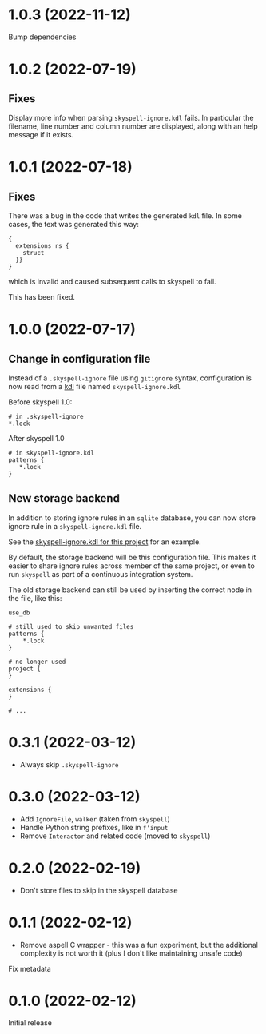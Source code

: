 # 1.0.3 (2022-11-12)

Bump dependencies

# 1.0.2 (2022-07-19)

## Fixes

Display more info when parsing `skyspell-ignore.kdl` fails. In particular
the filename, line number and column number are displayed, along with
an help message if it exists.

# 1.0.1 (2022-07-18)

## Fixes

There was a bug in the code that writes the generated `kdl` file. In some cases, the text was generated this way:

```
{
  extensions rs {
    struct
  }}
}
```

which is invalid and caused subsequent calls to skyspell to fail.

This has been fixed.



# 1.0.0 (2022-07-17)

## Change in configuration file

Instead of a `.skyspell-ignore` file using `gitignore` syntax,
configuration is now read from a [kdl](https://kdl.dev/) file named
`skyspell-ignore.kdl`

Before skyspell 1.0:
```
# in .skyspell-ignore
*.lock
```

After skyspell 1.0

```
# in skyspell-ignore.kdl
patterns {
   *.lock
}
```

## New storage backend

In addition to storing ignore rules in an `sqlite` database, you can
now store ignore rule in a `skyspell-ignore.kdl` file.

See the [skyspell-ignore.kdl for this project](https://github.com/your-tools/skyspell/blob/main/skyspell-ignore.kdl)
for an example.

By default, the storage backend will be this configuration file. This
makes it easier to share ignore rules across member of the same project,
or even to run `skyspell` as part of a continuous integration system.

The old storage backend can still be used by inserting the correct node
in the file, like this:

```kdl
use_db

# still used to skip unwanted files
patterns {
    *.lock
}

# no longer used
project {
}

extensions {
}

# ...
```


# 0.3.1 (2022-03-12)

* Always skip `.skyspell-ignore`

# 0.3.0 (2022-03-12)

* Add `IgnoreFile`, `walker` (taken from `skyspell`)
* Handle Python string prefixes, like in `f'input`
* Remove `Interactor` and related code (moved to `skyspell`)


# 0.2.0 (2022-02-19)

* Don't store files to skip in the skyspell database

# 0.1.1 (2022-02-12)

* Remove aspell C wrapper - this was a fun experiment, but the additional
  complexity is not worth it (plus I don't like maintaining unsafe code)

Fix metadata

# 0.1.0 (2022-02-12)

Initial release

